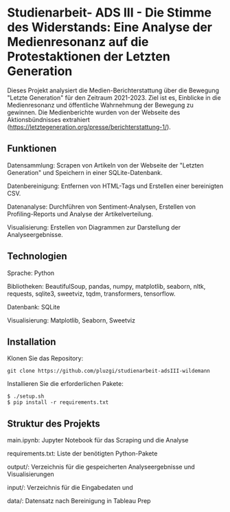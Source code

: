 # Studienarbeit- ADS III - Die Stimme des Widerstands: Eine Analyse der Medienresonanz auf die Protestaktionen der Letzten Generation

Dieses Projekt analysiert die Medien-Berichterstattung über die Bewegung "Letzte Generation" für den Zeitraum 2021-2023. Ziel ist es, Einblicke in die Medienresonanz und öffentliche Wahrnehmung der Bewegung zu gewinnen. Die Medienberichte wurden von der Webseite des Aktionsbündnisses extrahiert (https://letztegeneration.org/presse/berichterstattung-1/).

## Funktionen
Datensammlung: Scrapen von Artikeln von der Webseite der "Letzten Generation" und Speichern in einer SQLite-Datenbank.

Datenbereinigung: Entfernen von HTML-Tags und Erstellen einer bereinigten CSV.

Datenanalyse: Durchführen von Sentiment-Analysen, Erstellen von Profiling-Reports und Analyse der Artikelverteilung.

Visualisierung: Erstellen von Diagrammen zur Darstellung der Analyseergebnisse.

## Technologien

Sprache: Python

Bibliotheken: BeautifulSoup, pandas, numpy, matplotlib, seaborn, nltk, requests, sqlite3, sweetviz, tqdm, transformers, tensorflow.

Datenbank: SQLite

Visualisierung: Matplotlib, Seaborn, Sweetviz

## Installation
Klonen Sie das Repository:
```
git clone https://github.com/pluzgi/studienarbeit-adsIII-wildemann
```

Installieren Sie die erforderlichen Pakete:
```
$ ./setup.sh
$ pip install -r requirements.txt
```

## Struktur des Projekts
main.ipynb: Jupyter Notebook für das Scraping und die Analyse

requirements.txt: Liste der benötigten Python-Pakete

output/: Verzeichnis für die gespeicherten Analyseergebnisse und Visualisierungen

input/: Verzeichnis für die Eingabedaten und 

data/: Datensatz nach Bereinigung in Tableau Prep
